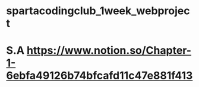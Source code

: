 # spartacodingclub_1week_webproject
# S.A https://www.notion.so/Chapter-1-6ebfa49126b74bfcafd11c47e881f413
